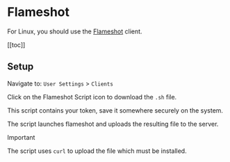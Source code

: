 # Flameshot

For Linux, you should use the [Flameshot](https://flameshot.org/) client.

[[toc]]

## Setup

Navigate to: `User Settings` > `Clients`

Click on the Flameshot Script icon to download the `.sh` file.

This script contains your token, save it somewhere securely on the system.

The script launches flameshot and uploads the resulting file to the server.

> [!IMPORTANT]
> The script uses `curl` to upload the file which must be installed.
